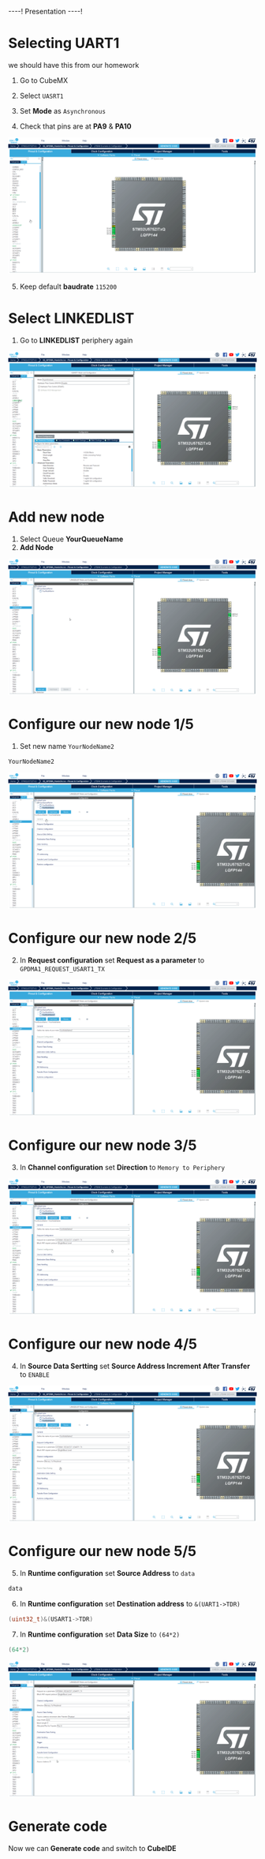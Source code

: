----!
Presentation
----!

# Selecting UART1

<asuccess>
we should have this from our homework
</asuccess>

1. Go to CubeMX
2. Select `UASRT1`
3. Set **Mode** as `Asynchronous`

4. Check that pins are at **PA9** & **PA10**

![select uart1](./img/22_03_09_131.png)

5. Keep default **baudrate** `115200`

# Select LINKEDLIST

1. Go to **LINKEDLIST** periphery again

![go to linked list](./img/22_03_09_133.gif)

# Add new node

1. Select Queue **YourQueueName**
2. **Add Node**

![add node](./img/22_03_09_137.gif)

# Configure our new node 1/5

1. Set new name `YourNodeName2`

```c
YourNodeName2
```

![set new node name](./img/22_03_09_139.gif)

# Configure our new node 2/5

2. In **Request configuration** set **Request as a parameter** to `GPDMA1_REQUEST_USART1_TX`

![set uart request](./img/22_03_09_143.gif)

# Configure our new node 3/5

3. In **Channel configuration** set **Direction** to `Memory to Periphery`

![set direction](./img/22_03_09_145.gif)

# Configure our new node 4/5

4. In **Source Data Sertting** set **Source Address Increment After Transfer** to `ENABLE` 

![set source data](./img/22_03_09_147.gif)

# Configure our new node 5/5

5. In **Runtime configuration** set **Source Address** to `data`

```c
data
```

6. In **Runtime configuration** set **Destination address** to `&(UART1->TDR)`

```c
(uint32_t)&(USART1->TDR)
```

7. In **Runtime configuration** set **Data Size** to `(64*2)`

```c
(64*2)
```

![set runtime configuration](./img/22_03_09_151.gif)

# Generate code

Now we can **Generate code** and switch to **CubeIDE**
